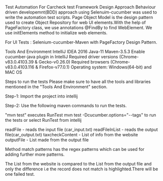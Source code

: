 Test Automation For Carcheck test
Framework Design Approach
Behaviour driven developemnt(BDD) approach using Selenuim-cucumber was used to write the automation test scripts.
Page Object Model is the design pattern used to create Object Repository for web UI elements.With the help of PageFactory class, we use annotations @FindBy to find WebElement. We use initElements method to initialize web elements.

For UI Tests : Selenium-cucumber-Maven with PageFactory Design Pattern.

Tools And Environment
IntelliJ IDEA 2016
Java-11
Maven-3.5.3
Enable cucumber-java plugin in IntelliJ
Required driver versions (Chrome-v83.0.4103.39 & Gecko-v0.26.0)
Required browsers (Chrome-v83.0.4103.116 & Firefox-v77.0.1)
Operating system: Windows(64-bit) and MAC OS


Steps to run the tests
Please make sure to have all the tools and libraries mentioned in the "Tools And Environment" section.

Step-1: Import the project into intellij

Step-2: Use the following maven commands to run the tests.

"mvn test" executes RunTest
mvn test -Dcucumber.options="--tags" to run the tests
or
select RunTest from intellij 


readFile - reads the input file (car_input.txt)
readFileInList - reads the output file(car_output.txt)
taxcheckContent - List of info from the website
outputFile - List made from the output file

Method match patterns has the regex patterns which can be used for adding further more patterns.

The List from the website is compared to the List from the output file and only the difference
i.e the record does not match is highlighted.There will be one failed test.